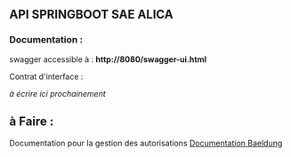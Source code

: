 ## API SPRINGBOOT SAE ALICA


### Documentation : 
swagger accessible à :
**http://8080/swagger-ui.html**


Contrat d'interface : 

*à écrire ici prochainement*



## à Faire : 
Documentation pour la gestion des autorisations
[Documentation Baeldung](https://www.baeldung.com/role-and-privilege-for-spring-security-registration)